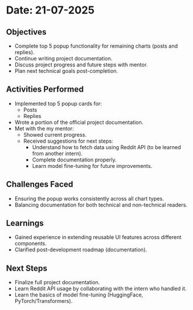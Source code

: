# Date: 21-07-2025

## Objectives

- Complete top 5 popup functionality for remaining charts (posts and replies).
- Continue writing project documentation.
- Discuss project progress and future steps with mentor.
- Plan next technical goals post-completion.

## Activities Performed

- Implemented top 5 popup cards for:
  - Posts 
  - Replies 
- Wrote a portion of the official project documentation.
- Met with the my mentor:
  - Showed current progress.
  - Received suggestions for next steps:
    - Understand how to fetch data using Reddit API (to be learned from another intern).
    - Complete documentation properly.
    - Learn model fine-tuning for future improvements.

## Challenges Faced

- Ensuring the popup works consistently across all chart types.
- Balancing documentation for both technical and non-technical readers.

## Learnings

- Gained experience in extending reusable UI features across different components.
- Clarified post-development roadmap (documentation).

## Next Steps

- Finalize full project documentation.
- Learn Reddit API usage by collaborating with the intern who handled it.
- Learn the basics of model fine-tuning (HuggingFace, PyTorch/Transformers).
